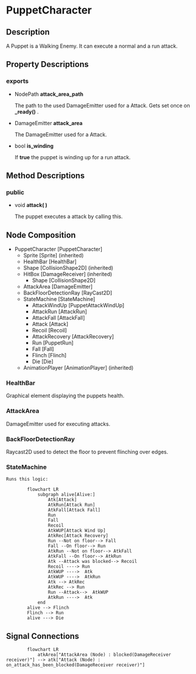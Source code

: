 # PuppetCharacter

## Description

A Puppet is a Walking Enemy. It can execute a normal and a run attack.

## Property Descriptions

 ### exports

 - NodePath **attack_area_path**

   The path to the used DamageEmitter used for a Attack. Gets set once on **_ready()** .

 - DamageEmitter **attack_area**

   The DamageEmitter used for a Attack.

 - bool **is_winding**

   If **true** the puppet is winding up for a run attack.

## Method Descriptions

 ### public

  - void **attack( )**
  
    The puppet executes a attack by calling this.

## Node Composition

- PuppetCharacter [PuppetCharacter]
    - Sprite [Sprite] (inherited)
    - HealthBar [HealthBar]
    - Shape [CollisionShape2D] (inherited)
    - HitBox [DamageReceiver] (inherited) 
        - Shape [CollisionShape2D]
    - AttackArea [DamageEmitter]
    - BackFloorDetectionRay [RayCast2D]
    - StateMachine [StateMachine]
        - AttackWindUp [PuppetAttackWindUp] 
        - AttackRun [AttackRun]
        - AttackFall [AttackFall]
        - Attack [Attack]
        - Recoil [Recoil]
        - AttackRecovery [AttackRecovery]
        - Run [PuppetRun]
        - Fall [Fall]
        - Flinch [Flinch]
        - Die [Die]
    - AnimationPlayer [AnimationPlayer] (inherited)

 ### HealthBar

  Graphical element displaying the puppets health.

 ### AttackArea

  DamageEmitter used for executing attacks.

 ### BackFloorDetectionRay

  Raycast2D used to detect the floor to prevent flinching over edges.

 ### StateMachine

    Runs this logic:

```mermaid
        flowchart LR
            subgraph alive[Alive:]
                Atk[Attack]
                AtkRun[Attack Run]
                AtkFall[Attack Fall]
                Run
                Fall
                Recoil
                AtkWUP[Attack Wind Up]
                AtkRec[Attack Recovery]
                Run --Not on floor--> Fall
                Fall --On floor--> Run
                AtkRun --Not on floor--> AtkFall
                AtkFall --On floor--> AtkRun
                Atk --Attack was blocked--> Recoil
                Recoil ----> Run
                AtkWUP ---->  Atk
                AtkWUP ---->  AtkRun
                Atk --> AtkRec
                AtkRec --> Run
                Run --Attack-->  AtkWUP
                AtkRun ---->  Atk
            end
        alive --> Flinch
        Flinch --> Run
        alive ---> Die
```

## Signal Connections

```mermaid
        flowchart LR
            atkArea["AttackArea (Node) : blocked(DamageReceiver receiver)"] --> atk["Attack (Node) : on_attack_has_been_blocked(DamageReceiver receiver)"]
```
